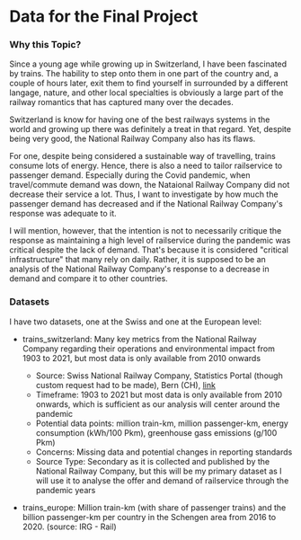 # Data for the Final Project

### Why this Topic?

Since a young age while growing up in Switzerland, I have been fascinated by trains. The hability to step onto them in one part of the country and, a couple of hours later, exit them to find yourself in surrounded by a different langage, nature, and other local specialties is obviously a large part of the railway romantics that has captured many over the decades.

Switzerland is know for having one of the best railways systems in the world and growing up there was definitely a treat in that regard. Yet, despite being very good, the National Railway Company also has its flaws. 

For one, despite being considered a sustainable way of travelling, trains consume lots of energy. Hence, there is also a need to tailor railservice to passenger demand. Especially during the Covid pandemic, when travel/commute demand was down, the Nataional Railway Company did not decrease their service a lot. Thus, I want to investigate by how much the passenger demand has decreased and if the National Railway Company's response was adequate to it.

I will mention, however, that the intention is not to necessarily critique the response as maintaining a high level of railservice during the pandemic was critical despite the lack of demand. That's because it is considered "critical infrastructure" that many rely on daily. Rather, it is supposed to be an analysis of the National Railway Company's response to a decrease in demand and compare it to other countries.

### Datasets

I have two datasets, one at the Swiss and one at the European level:
- trains_switzerland: Many key metrics from the National Railway Company regarding their operations and environmental impact from 1903 to 2021, but most data is only available from 2010 onwards
  - Source: Swiss National Railway Company, Statistics Portal (though custom request had to be made), Bern (CH), [link](https://reporting.sbb.ch/en/home?sv_lang=3&sv_lang_change=true)
  - Timeframe: 1903 to 2021 but most data is only available from 2010 onwards, which is sufficient as our analysis will center around the pandemic
  - Potential data points: million train-km, million passenger-km, energy consumption (kWh/100 Pkm), greenhouse gass emissions (g/100 Pkm)
  - Concerns: Missing data and potential changes in reporting standards
  - Source Type: Secondary as it is collected and published by the National Railway Company, but this will be my primary dataset as I will use it to analyse the offer and demand of railservice through the pandemic years
  

- trains_europe: Million train-km (with share of passenger trains) and the billion passenger-km per country in the Schengen area from 2016 to 2020. (source: IRG - Rail)
